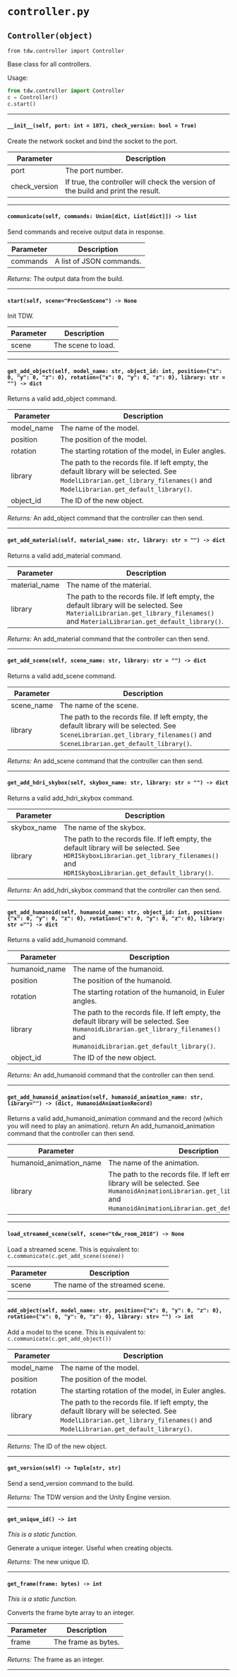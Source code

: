 # `controller.py`

## `Controller(object)`

`from tdw.controller import Controller`

Base class for all controllers.

Usage:

```python
from tdw.controller import Controller
c = Controller()
c.start()
```

***

#### `__init__(self, port: int = 1071, check_version: bool = True)`

Create the network socket and bind the socket to the port.

| Parameter | Description |
| --- | --- |
| port | The port number. |
| check_version | If true, the controller will check the version of the build and print the result. |

***

#### `communicate(self, commands: Union[dict, List[dict]]) -> list`

Send commands and receive output data in response.

| Parameter | Description |
| --- | --- |
| commands | A list of JSON commands. |

_Returns:_ The output data from the build.

***

#### `start(self, scene="ProcGenScene") -> None`

Init TDW.

| Parameter | Description |
| --- | --- |
| scene | The scene to load. |

***

#### `get_add_object(self, model_name: str, object_id: int, position={"x": 0, "y": 0, "z": 0}, rotation={"x": 0, "y": 0, "z": 0}, library: str = "") -> dict`

Returns a valid add_object command.

| Parameter | Description |
| --- | --- |
| model_name | The name of the model. |
| position | The position of the model. |
| rotation | The starting rotation of the model, in Euler angles. |
| library | The path to the records file. If left empty, the default library will be selected. See `ModelLibrarian.get_library_filenames()` and `ModelLibrarian.get_default_library()`. |
| object_id | The ID of the new object. |

_Returns:_ An add_object command that the controller can then send.

***

#### `get_add_material(self, material_name: str, library: str = "") -> dict`

Returns a valid add_material command.

| Parameter | Description |
| --- | --- |
| material_name | The name of the material. |
| library | The path to the records file. If left empty, the default library will be selected. See `MaterialLibrarian.get_library_filenames()` and `MaterialLibrarian.get_default_library()`. |

_Returns:_ An add_material command that the controller can then send.

***

#### `get_add_scene(self, scene_name: str, library: str = "") -> dict`

Returns a valid add_scene command.

| Parameter | Description |
| --- | --- |
| scene_name | The name of the scene. |
| library | The path to the records file. If left empty, the default library will be selected. See `SceneLibrarian.get_library_filenames()` and `SceneLibrarian.get_default_library()`. |

_Returns:_ An add_scene command that the controller can then send.

***

#### `get_add_hdri_skybox(self, skybox_name: str, library: str = "") -> dict`

Returns a valid add_hdri_skybox command.

| Parameter | Description |
| --- | --- |
| skybox_name | The name of the skybox. |
| library | The path to the records file. If left empty, the default library will be selected. See `HDRISkyboxLibrarian.get_library_filenames()` and `HDRISkyboxLibrarian.get_default_library()`. |

_Returns:_ An add_hdri_skybox command that the controller can then send.

***

#### `get_add_humanoid(self, humanoid_name: str, object_id: int, position={"x": 0, "y": 0, "z": 0}, rotation={"x": 0, "y": 0, "z": 0}, library: str ="") -> dict`

Returns a valid add_humanoid command.

| Parameter | Description |
| --- | --- |
| humanoid_name | The name of the humanoid. |
| position | The position of the humanoid. |
| rotation | The starting rotation of the humanoid, in Euler angles. |
| library | The path to the records file. If left empty, the default library will be selected. See `HumanoidLibrarian.get_library_filenames()` and `HumanoidLibrarian.get_default_library()`. |
| object_id | The ID of the new object. |

_Returns:_ An add_humanoid command that the controller can then send.

***

#### `get_add_humanoid_animation(self, humanoid_animation_name: str, library="") -> (dict, HumanoidAnimationRecord)`

Returns a valid add_humanoid_animation command and the record (which you will need to play an animation).
return An add_humanoid_animation command that the controller can then send.

| Parameter | Description |
| --- | --- |
| humanoid_animation_name | The name of the animation. |
| library | The path to the records file. If left empty, the default library will be selected. See `HumanoidAnimationLibrarian.get_library_filenames()` and `HumanoidAnimationLibrarian.get_default_library()`. |

***

#### `load_streamed_scene(self, scene="tdw_room_2018") -> None`

Load a streamed scene. This is equivalent to: `c.communicate(c.get_add_scene(scene))`

| Parameter | Description |
| --- | --- |
| scene | The name of the streamed scene. |

***

#### `add_object(self, model_name: str, position={"x": 0, "y": 0, "z": 0}, rotation={"x": 0, "y": 0, "z": 0}, library: str= "") -> int`

Add a model to the scene. This is equivalent to: `c.communicate(c.get_add_object())`

| Parameter | Description |
| --- | --- |
| model_name | The name of the model. |
| position | The position of the model. |
| rotation | The starting rotation of the model, in Euler angles. |
| library | The path to the records file. If left empty, the default library will be selected. See `ModelLibrarian.get_library_filenames()` and `ModelLibrarian.get_default_library()`. |

_Returns:_ The ID of the new object.

***

#### `get_version(self) -> Tuple[str, str]`

Send a send_version command to the build.

_Returns:_ The TDW version and the Unity Engine version.

***

#### `get_unique_id() -> int`

_This is a static function._

Generate a unique integer. Useful when creating objects.

_Returns:_ The new unique ID.

***

#### `get_frame(frame: bytes) -> int`

_This is a static function._

Converts the frame byte array to an integer.

| Parameter | Description |
| --- | --- |
| frame | The frame as bytes. |

_Returns:_ The frame as an integer.

***

